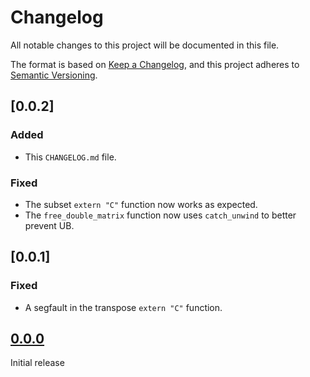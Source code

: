 # Changelog

All notable changes to this project will be documented in this file.

The format is based on [Keep a Changelog](https://keepachangelog.com/en/1.0.0/),
and this project adheres to [Semantic Versioning](https://semver.org/spec/v2.0.0.html).

## [0.0.2]
### Added 
- This `CHANGELOG.md` file.

### Fixed 
- The subset `extern "C"` function now works as expected.
- The `free_double_matrix` function now uses `catch_unwind` to better prevent UB.

## [0.0.1]
### Fixed
- A segfault in the transpose `extern "C"` function.

## [0.0.0]
Initial release

<!-- [0.0.2]: https://github.com/ForceOverArea/gmatlib/compare/v0.0.1...v0.0.2 -->
<!-- [0.0.1]: https://github.com/ForceOverArea/gmatlib/compare/v0.0.0...v0.0.1 -->
[0.0.0]: https://github.com/ForceOverArea/gmatlib/releases/tag/v0.0.0